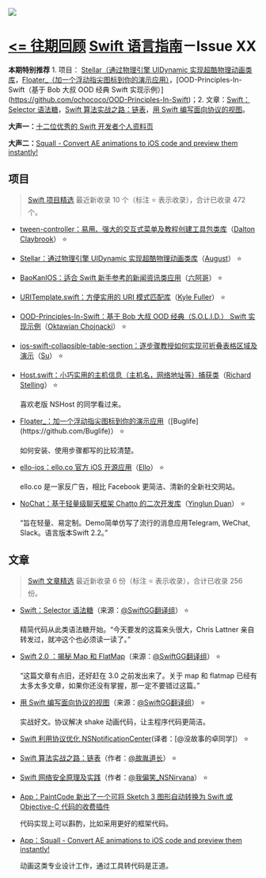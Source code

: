 ![](http://dulema.sinaapp.com/logo/sl-banner.png)

**[<= 往期回顾](https://github.com/ipader/SwiftGuide/blob/master/weekly/README.md)**
[Swift 语言指南](https://github.com/ipader/SwiftGuide)－Issue XX
===
**本期特别推荐** 1. 项目： [Stellar（通过物理引擎 UIDynamic 实现超酷物理动画类库](https://github.com/AugustRush/Stellar）)，[Floater_（加一个浮动指尖图标到你的演示应用）](https://github.com/Buglife/Floater_)，[OOD-Principles-In-Swift（基于 Bob 大叔 OOD 经典 Swift 实现示例）](https://github.com/ochococo/OOD-Principles-In-Swift)；2. 文章：[Swift：Selector 语法糖](http://swift.gg/2016/06/02/swift-selector-syntax-sugar/)，[Swift 算法实战之路：链表](http://www.jianshu.com/p/cf962aeff643)，[用 Swift 编写面向协议的视图](http://swift.gg/2016/06/01/protocol-oriented-views-in-swift/)。

**大声一：**[十二位优秀的 Swift 开发者个人资料页](https://github.com/ipader/SwiftGuide/wiki/开发者个人资料页)

**大声二：**[Squall - Convert AE animations to iOS code and preview them instantly! ](http://www.marcuseckert.com/squall/)

## 项目
> [Swift 项目精选](https://github.com/ipader/SwiftGuide/blob/master/Featured.md) 最近新收录 10 个（标注 ⭐️ 表示收录），合计已收录 472 个。

* [tween-controller：易用、强大的交互式菜单及教程创建工具包类库](https://github.com/daltonclaybrook/tween-controller)（[Dalton Claybrook](https://github.com/daltonclaybrook)） ⭐️

* [Stellar：通过物理引擎 UIDynamic 实现超酷物理动画类库](https://github.com/AugustRush/Stellar)（[August](https://github.com/AugustRush)） ⭐️

* [BaoKanIOS：适合 Swift 新手参考的新闻资讯类应用](https://github.com/6ag/BaoKanIOS)（[六阿哥](https://github.com/6ag)） ⭐️

* [URITemplate.swift：方便实用的 URI 模式匹配库](https://github.com/kylef/URITemplate.swift)（[Kyle Fuller](https://github.com/kylef)） ⭐️

* [OOD-Principles-In-Swift：基于 Bob 大叔 OOD 经典（S.O.L.I.D.） Swift 实现示例](https://github.com/ochococo/OOD-Principles-In-Swift)（[Oktawian Chojnacki](https://github.com/ochococo)） ⭐️

* [ios-swift-collapsible-table-section：逐步骤教授如何实现可折叠表格区域及演示](https://github.com/jeantimex/ios-swift-collapsible-table-section)（[Su](https://github.com/jeantimex)） ⭐️

* [Host.swift：小巧实用的主机信息（主机名，网络地址等）捕获类](https://github.com/rjstelling/Host.swift)（[Richard Stelling](https://github.com/rjstelling)） ⭐️

	喜欢老版 NSHost 的同学看过来。

* [Floater_：加一个浮动指尖图标到你的演示应用](https://github.com/Buglife/Floater_)（[Buglife](https://github.com/Buglife)） ⭐️

	如何安装、使用步骤都写的比较清楚。
	
* [ello-ios：ello.co 官方 iOS 开源应用](https://github.com/ello/ello-ios)（[Ello](https://github.com/ello)） ⭐️

	ello.co 是一家反广告，相比 Facebook 更简洁、清新的全新社交网站。

* [NoChat：基于轻量级聊天框架 Chatto 的二次开发库](https://github.com/little2s/NoChat)（[Yinglun Duan](https://github.com/little2s)） ⭐️

	“旨在轻量、易定制。Demo简单仿写了流行的消息应用Telegram, WeChat, Slack。语言版本Swift 2.2。”
	
## 文章
> [Swift 文章精选](https://github.com/ipader/SwiftGuide/blob/master/Featured-Articles.md) 最近新收录 6 份（标注 ⭐️ 表示收录），合计已收录 256 份。

* [Swift：Selector 语法糖](http://swift.gg/2016/06/02/swift-selector-syntax-sugar/)（来源：[@SwiftGG翻译组](http://weibo.com/swiftguide)） ⭐️

	精简代码从此类语法糖开始。“今天要发的这篇来头很大，Chris Lattner 亲自转发过，就冲这个也必须读一读了。”
	
* [Swift 2.0 ：揭秘 Map 和 FlatMap](http://swift.gg/2016/05/30/swift2-map-flatmap-demystified/)（来源：[@SwiftGG翻译组](http://weibo.com/swiftguide)） ⭐️

	“这篇文章有点旧，还好赶在 3.0 之前发出来了。关于 map 和 flatmap 已经有太多太多文章，如果你还没有掌握，那一定不要错过这篇。”
	
* [用 Swift 编写面向协议的视图](http://swift.gg/2016/06/01/protocol-oriented-views-in-swift/)（来源：[@SwiftGG翻译组](http://weibo.com/swiftguide)） ⭐️

	实战好文。协议解决 shake 动画代码，让主程序代码更简洁。

* [Swift 利用协议优化 NSNotificationCenter](http://weibo.com/u/1926303682)(译者：[@没故事的卓同学]） ⭐️

* [Swift 算法实战之路：链表](http://www.jianshu.com/p/cf962aeff643)（作者：[@故胤道长](http://weibo.com/soapyigu)） ⭐️

* [Swift 网络安全原理及实践](http://weibo.com/u/5732374415)（作者：[@我偏笑_NSNirvana](http://weibo.com/u/5732374415)） ⭐️
	
* [App：PaintCode 新出了一个可将 Sketch 3 图形自动转换为 Swift 或 Objective-C 代码的收费插件](http://www.paintcodeapp.com/sketch)

	代码实现上可以斟酌，比如采用更好的框架代码。
	
* [App：Squall - Convert AE animations to iOS code and preview them instantly! ](http://www.marcuseckert.com/squall/)

	动画这类专业设计工作，通过工具转代码是正道。
